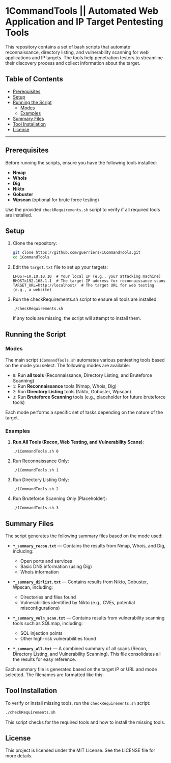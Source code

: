 # 1CommandTools || Automated Web Application and IP Target Pentesting Tools

This repository contains a set of bash scripts that automate reconnaissance, directory listing, and vulnerability scanning for web applications and IP targets. The tools help penetration testers to streamline their discovery process and collect information about the target.

## Table of Contents

- [Prerequisites](#prerequisites)
- [Setup](#setup)
- [Running the Script](#running-the-script)
  - [Modes](#modes)
  - [Examples](#examples)
- [Summary Files](#summary-files)
- [Tool Installation](#tool-installation)
- [License](#license)

---

## Prerequisites

Before running the scripts, ensure you have the following tools installed:

- **Nmap**
- **Whois**
- **Dig**
- **Nikto**
- **Gobuster**
- **Wpscan** (optional for brute force testing)

Use the provided `checkRequirements.sh` script to verify if all required tools are installed.

## Setup

1. Clone the repository:

   ```bash
   git clone https://github.com/guerriers/1CommandTools.git
   cd 1CommandTools
   ```

2. Edit the `target.txt` file to set up your targets:

   ```
   LHOST=10.10.10.10  # Your local IP (e.g., your attacking machine)
   RHOST=192.168.1.1  # The target IP address for reconnaissance scans
   TARGET_URL=http://localhost/  # The target URL for web testing (e.g., a website)
   ```

3. Run the checkRequirements.sh script to ensure all tools are installed:

   ```
   ./checkRequirements.sh
   ```

   If any tools are missing, the script will attempt to install them.

## Running the Script

### Modes

The main script `1CommandTools.sh` automates various pentesting tools based on the mode you select. The following modes are available:

- `0`: Run **all tools** (Reconnaissance, Directory Listing, and Bruteforce Scanning)
- `1`: Run **Reconnaissance** tools (Nmap, Whois, Dig)
- `2`: Run **Directory Listing** tools (Nikto, Gobuster, Wpscan)
- `3`: Run **Bruteforce Scanning** tools (e.g., placeholder for future bruteforce tools)

Each mode performs a specific set of tasks depending on the nature of the target.

### Examples

1. **Run All Tools (Recon, Web Testing, and Vulnerability Scans)**:
   ```
   ./1CommandTools.sh 0
   ```
2. Run Reconnaissance Only:

   ```
   ./1CommandTools.sh 1
   ```

3. Run Directory Listing Only:

   ```
   ./1CommandTools.sh 2
   ```

4. Run Bruteforce Scanning Only (Placeholder):
   ```
   ./1CommandTools.sh 3
   ```

## Summary Files

The script generates the following summary files based on the mode used:

- **`*_summary_recon.txt`** — Contains the results from Nmap, Whois, and Dig, including:

  - Open ports and services
  - Basic DNS information (using Dig)
  - Whois information

- **`*_summary_dirlist.txt`** — Contains results from Nikto, Gobuster, Wpscan, including:

  - Directories and files found
  - Vulnerabilities identified by Nikto (e.g., CVEs, potential misconfigurations)

- **`*_summary_vuln_scan.txt`** — Contains results from vulnerability scanning tools such as SQLmap, including:

  - SQL injection points
  - Other high-risk vulnerabilities found

- **`*_summary_all.txt`** — A combined summary of all scans (Recon, Directory Listing, and Vulnerability Scanning). This file consolidates all the results for easy reference.

Each summary file is generated based on the target IP or URL and mode selected. The filenames are formatted like this:

## Tool Installation

To verify or install missing tools, run the `checkRequirements.sh` script:

```bash
./checkRequirements.sh
```

This script checks for the required tools and how to install the missing tools.

## License

This project is licensed under the MIT License. See the LICENSE file for more details.
